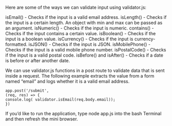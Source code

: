 Here are some of the ways we can validate input using validator.js:

isEmail() - Checks if the input is a valid email address.
isLength() - Checks if the input is a certain length. An object with min and max can be passed as an argument.
isNumeric() - Checks if the input is numeric.
contains() - Checks if the input contains a certain value.
isBoolean() - Checks if the input is a boolean value.
isCurrency() - Checks if the input is currency-formatted.
isJSON() - Checks if the input is JSON.
isMobilePhone() - Checks if the input is a valid mobile phone number.
isPostalCode() - Checks if the input is a valid postal code.
isBefore() and isAfter() - Checks if a date is before or after another date.

We can use validator.js functions in a post route to validate data that is sent inside a request. The following example extracts the value from a form named “email” and logs whether it is a valid email address.

```
app.post('/submit',
(req, res) => {
console.log( validator.isEmail(req.body.email));
})
```

If you’d like to run the application, type node app.js into the bash Terminal and then refresh the mini browser.
